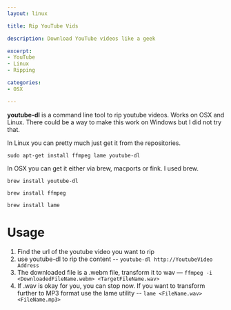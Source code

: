 ```yaml
---
layout: linux

title: Rip YouTube Vids

description: Download YouTube videos like a geek

excerpt: 
- YouTube
- Linux
- Ripping

categories:
- OSX

---
```


**youtube-dl** is a command line tool to rip youtube videos. Works on OSX and Linux. There could be a way to make this work on Windows but I did not try that.

In Linux you can pretty much just get it from the repositories.

`sudo apt-get install ffmpeg lame youtube-dl`

In OSX you can get it either via brew, macports or fink. I used brew.

`brew install youtube-dl`

`brew install ffmpeg`

`brew install lame`


# Usage

1. Find the url of the youtube video you want to rip
2. use youtube-dl to rip the content -- `youtube-dl http://YoutubeVideo Address`
3. The downloaded file is a .webm file, transform it to wav &mdash; `ffmpeg -i <DownloadedFileName.webm> <TargetFileName.wav>`
4. If .wav is okay for you, you can stop now. If you want to transform further to MP3 format use the lame utility -- `lame <FileName.wav> <FileName.mp3>`



